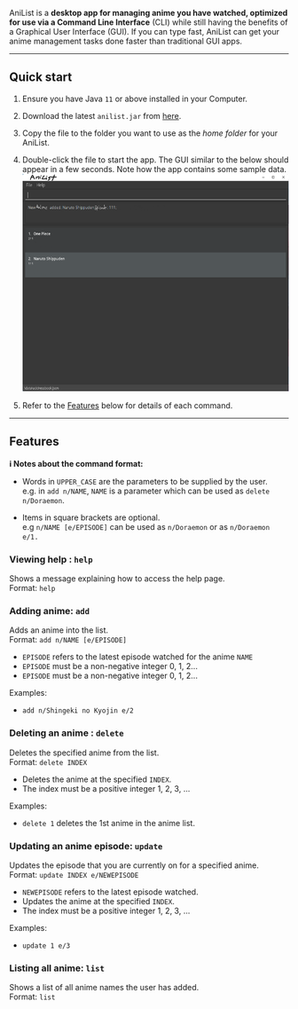 AniList is a **desktop app for managing anime you have watched, optimized for use via
a Command Line Interface** (CLI) while still having the benefits of a Graphical User
Interface (GUI). If you can type fast, AniList can get your anime management tasks done
faster than traditional GUI apps.

--------------------------------------------------------------------------------------------------------------------
## Quick start

1. Ensure you have Java `11` or above installed in your Computer.

1. Download the latest `anilist.jar` from [here](https://github.com/se-edu/addressbook-level3/releases).

1. Copy the file to the folder you want to use as the _home folder_ for your AniList.

1. Double-click the file to start the app. The GUI similar to the below should appear in a few seconds. Note how the app contains some sample data.<br>
   ![Ui](images/Ui.png)
1. Refer to the [Features](#features) below for details of each command.

--------------------------------------------------------------------------------------------------------------------

## Features

<div markdown="block" class="alert alert-info">

**:information_source: Notes about the command format:**<br>

* Words in `UPPER_CASE` are the parameters to be supplied by the user.<br>
  e.g. in `add n/NAME`, `NAME` is a parameter which can be used as `delete n/Doraemon`.

* Items in square brackets are optional.<br>
  e.g `n/NAME [e/EPISODE]` can be used as `n/Doraemon` or as `n/Doraemon e/1.`
</div>

### Viewing help : `help`

Shows a message explaining how to access the help page.<br>
Format: `help`

### Adding anime: `add`

Adds an anime into the list.<br>
Format: `add n/NAME [e/EPISODE]`
- `EPISODE` refers to the latest episode watched for the anime `NAME`
- `EPISODE` must be a non-negative integer 0, 1, 2...
- `EPISODE` must be a non-negative integer 0, 1, 2...

Examples:
* `add n/Shingeki no Kyojin e/2`

### Deleting an anime : `delete`

Deletes the specified anime from the list.<br>
Format: `delete INDEX`
- Deletes the anime at the specified `INDEX`.
- The index must be a positive integer 1, 2, 3, ...

Examples:
*  `delete 1` deletes the 1st anime in the anime list.

### Updating an anime episode: `update`

Updates the episode that you are currently on for a specified anime.<br>
Format: `update INDEX e/NEWEPISODE`

- `NEWEPISODE` refers to the latest episode watched.
- Updates the anime at the specified `INDEX`.
- The index must be a positive integer 1, 2, 3, ...

Examples:
*  `update 1 e/3`


### Listing all anime: `list`

Shows a list of all anime names the user has added.<br>
Format: `list`

